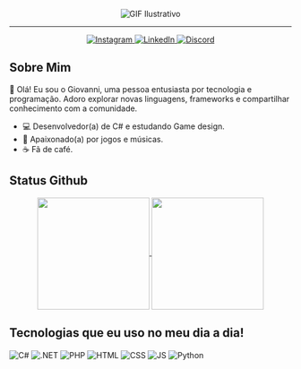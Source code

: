 <p align="center">
  <img src="https://image.myanimelist.net/ui/BQM6jEZ-UJLgGUuvrNkYUOKj3qcK3KbOTHb8czSL8JduZH07zQ4hUnq5-ThKBsw39mXFi2t35OkUotL7cOkHAw" alt="GIF Ilustrativo">
</p>
<hr>

<div align="center">
    <a href="https://www.instagram.com/gio_stefii/">
        <img src="https://img.shields.io/badge/Instagram-E4405F?style=for-the-badge&logo=instagram&logoColor=white" alt="Instagram">
    </a>
    <a href="https://www.linkedin.com/in/giovanni-stefani-a5b027267/">
        <img src="https://img.shields.io/badge/LinkedIn-0077B5?style=for-the-badge&logo=linkedin&logoColor=white" alt="LinkedIn">
    </a>
 <a href="discordapp.com/users/901597178659733504">
        <img src="https://img.shields.io/badge/Discord-7289DA?style=for-the-badge&logo=discord&logoColor=white" alt="Discord">
    </a>
</div>

## Sobre Mim

👋 Olá! Eu sou o Giovanni, uma pessoa entusiasta por tecnologia e programação. Adoro explorar novas linguagens, frameworks e compartilhar conhecimento com a comunidade. 

- 💻 Desenvolvedor(a) de C# e estudando Game design.
- 🎨 Apaixonado(a) por jogos e músicas.
- ☕ Fã de café.

## Status Github

<div align="center">
    <a href="https://github.com/anuraghazra/github-readme-stats">
        <img height=200 align="center" src="https://github-readme-stats.vercel.app/api?username=KappyStefani&theme=tokyonight" />
    </a>
    <a href="https://github.com/anuraghazra/convoychat">
        <img height=200 align="center" src="https://github-readme-stats.vercel.app/api/top-langs?username=KappyStefani&layout=compact&langs_count=8&card_width=320&theme=tokyonight" />
    </a>
</div>


 ## Tecnologias que eu uso no meu dia a dia! 
<div align="center" style="display: inline-block;">
    <img align="center" alt="C#" src="https://img.shields.io/badge/C%23-239120?style=for-the-badge&logo=c-sharp&logoColor=white">
    <img align="center" alt=".NET" src="https://img.shields.io/badge/.NET-5C2D91?style=for-the-badge&logo=.net&logoColor=white">
    <img align="center" alt="PHP" src="https://img.shields.io/badge/PHP-777BB4?style=for-the-badge&logo=php&logoColor=white">
    <img align="center" alt="HTML" src="https://img.shields.io/badge/HTML-239120?style=for-the-badge&logo=html5&logoColor=white">
    <img align="center" alt="CSS" src="https://img.shields.io/badge/CSS-239120?&style=for-the-badge&logo=css3&logoColor=white">
    <img align="center" alt="JS" src="https://img.shields.io/badge/JavaScript-F7DF1E?style=for-the-badge&logo=javascript&logoColor=black">
    <img align="center" alt="Python" src="https://img.shields.io/badge/Python-14354C?style=for-the-badge&logo=python&logoColor=white">
</div>


